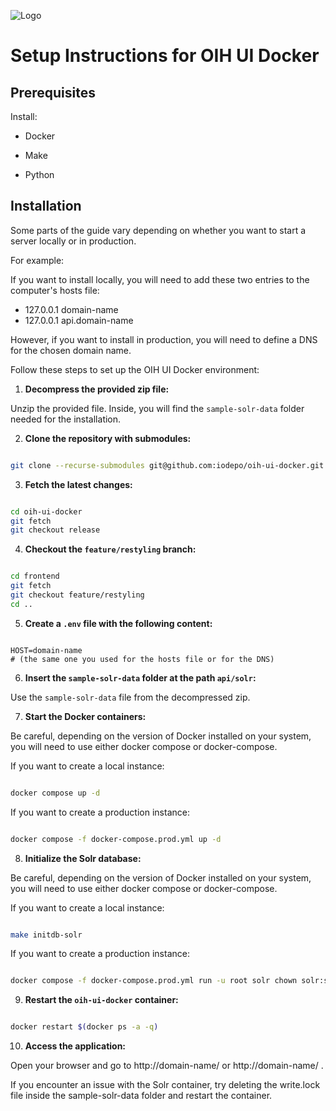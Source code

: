 ![Logo](https://oceaninfohub.org/wp-content/uploads/2020/12/logo_OIH_PNG-RGB-1.png)

# Setup Instructions for OIH UI Docker

## Prerequisites

Install:

- Docker

- Make

- Python

## Installation

Some parts of the guide vary depending on whether you want to start a server locally or in production.

For example:

If you want to install locally, you will need to add these two entries to the computer's hosts file:

- 127.0.0.1 domain-name
- 127.0.0.1 api.domain-name

However, if you want to install in production, you will need to define a DNS for the chosen domain name.

Follow these steps to set up the OIH UI Docker environment:

1.  **Decompress the provided zip file:**

Unzip the provided file. Inside, you will find the `sample-solr-data` folder needed for the installation.

2.  **Clone the repository with submodules:**

```bash

git clone --recurse-submodules git@github.com:iodepo/oih-ui-docker.git oih-ui-docker

```

3.  **Fetch the latest changes:**

```bash

cd oih-ui-docker
git fetch
git checkout release

```

4.  **Checkout the `feature/restyling` branch:**

```bash

cd frontend
git fetch
git checkout feature/restyling
cd ..

```

5.  **Create a `.env` file with the following content:**

```env

HOST=domain-name
# (the same one you used for the hosts file or for the DNS)

```

6.  **Insert the `sample-solr-data` folder at the path `api/solr`:**

Use the `sample-solr-data` file from the decompressed zip.

7.  **Start the Docker containers:**

Be careful, depending on the version of Docker installed on your system, you will need to use either docker compose or docker-compose.

If you want to create a local instance:

```bash

docker compose up -d


```

If you want to create a production instance:

```bash

docker compose -f docker-compose.prod.yml up -d

```

8.  **Initialize the Solr database:**

Be careful, depending on the version of Docker installed on your system, you will need to use either docker compose or docker-compose.

If you want to create a local instance:

```bash

make initdb-solr

```

If you want to create a production instance:

```bash

docker compose -f docker-compose.prod.yml run -u root solr chown solr:solr /var/solr/data/ckan/data

```

9.  **Restart the `oih-ui-docker` container:**

```bash

docker restart $(docker ps -a -q)

```

10. **Access the application:**

Open your browser and go to http://domain-name/ or http://domain-name/ .

If you encounter an issue with the Solr container, try deleting the write.lock file inside the sample-solr-data folder and restart the container.
